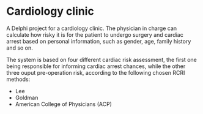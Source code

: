 ﻿# Cardiology clinic

A Delphi project for a cardiology clinic. The physician in charge can calculate how risky it is for the patient to undergo surgery and cardiac arrest based on personal information, such as gender, age, family history and so on.

The system is based on four different cardiac risk assessment, the first one being responsible for informing cardiac arrest chances, while the other three ouput pre-operation risk, according to the following chosen RCRI methods:

* Lee
* Goldman
* American College of Physicians (ACP)
